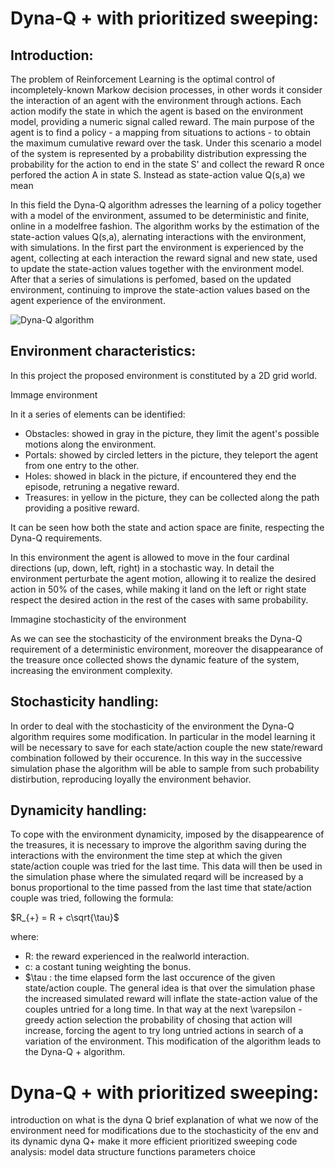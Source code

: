 # Dyna-Q + with prioritized sweeping:
## Introduction:
The problem of Reinforcement Learning is the optimal control of incompletely-known Markow decision processes, in other words it consider the interaction of an agent with the environment through actions.
Each action modify the state in which the agent is based on the environment model, providing a numeric signal called reward.
The main purpose of the agent is to find a policy - a mapping from situations to actions - to obtain the maximum cumulative reward over the task.
Under this scenario a model of the system is represented by a probability distribution expressing the probability for the action to end in the state S' and collect the reward R once perfored the action A in state S.
Instead as state-action value Q(s,a) we mean 

In this field the Dyna-Q algorithm adresses the learning of a policy together with a model of the environment, assumed to be deterministic and finite, online in a modelfree fashion.
The algorithm works by the estimation of the state-action values Q(s,a), alernating interactions with the environment, with simulations.
In the first part the environment is experienced by the agent, collecting at each interaction the reward signal and new state, used to update the state-action values together with the environment model.
After that a series of simulations is perfomed, based on the updated environment, continuing to improve the state-action values based on the agent experience of the environment. 

![Dyna-Q algorithm](images/dyna-q.jpg "Dyna-Q algorithm")

## Environment characteristics:
In this project the proposed environment is constituted by a 2D grid world.

Immage environment

In it a series of elements can be identified:
- Obstacles: showed in gray in the picture, they limit the agent's possible motions along the environment.
- Portals: showed by circled letters in the picture, they teleport the agent from one entry to the other.
- Holes: showed in black in the picture, if encountered they end the episode, retruning a negative reward.
- Treasures: in yellow in the picture, they can be collected along the path providing a positive reward.

It can be seen how both the state and action space are finite, respecting the Dyna-Q requirements.

In this environment the agent is allowed to move in the four cardinal directions (up, down, left, right) in a stochastic way.
In detail the environment perturbate the agent motion, allowing it to realize the desired action in 50% of the cases, while making it land on the left or right state respect the desired action in the rest of the cases with same probability.

Immagine stochasticity of the environment

As we can see the stochasticity of the environment breaks the Dyna-Q requirement of a deterministic environment, moreover the disappearance of the treasure once collected shows the dynamic feature of the system, increasing the environment complexity.

## Stochasticity handling:
In order to deal with the stochasticity of the environment the Dyna-Q algorithm requires some modification.
In particular in the model learning it will be necessary to save for each state/action couple the new state/reward combination followed by their occurence.
In this way in the successive simulation phase the algorithm will be able to sample from such probability distirbution, reproducing loyally the environment behavior.

## Dynamicity handling:
To cope with the environment dynamicity, imposed by the disappearence of the treasures, it is necessary to improve the algorithm saving during the interactions with the environment the time step at which the given state/action couple was tried for the last time.
This data will then be used in the simulation phase where the simulated reqard will be increased by a bonus proportional to the time passed from the last time that state/action couple was tried, following the formula:

$R_{+} = R + c\sqrt{\tau}$

where:
- R: the reward experienced in the realworld interaction.
- c: a costant tuning weighting the bonus.
- $\tau : the time elapsed form the last occurence of the given state/action couple.
The general idea is that over the simulation phase the increased simulated reward will inflate the state-action value of the couples untried for a long time.
In that way at the next \varepsilon -greedy action selection the probability of chosing that action will increase, forcing the agent to try long untried actions in search of a variation of the environment.
This modification of the algorithm leads to the Dyna-Q + algorithm.
# Dyna-Q + with prioritized sweeping:
introduction on what is the dyna Q
brief explanation of what we now of the environment
need for modifications due to the stochasticity of the env and its dynamic
dyna Q+
make it more efficient prioritized sweeping
code analysis:
model data structure
functions
parameters choice

